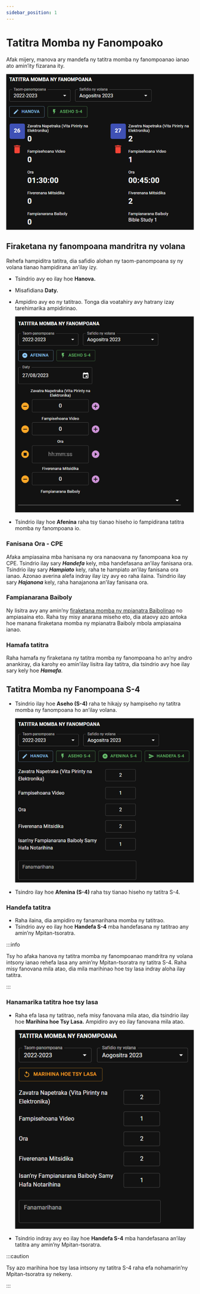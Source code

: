 ```yaml
---
sidebar_position: 1
---
```


# Tatitra Momba ny Fanompoako

Afak mijery, manova ary mandefa ny tatitra momba ny fanompoanao ianao ato amin’ity fizarana ity.

![Tatitra S4 Isan’andro](./cpe_my_reports_2.png)

## Firaketana ny fanompoana mandritra ny volana

Rehefa hampiditra tatitra, dia safidio alohan ny taom-panompoana sy ny volana tianao hampidirana an’ilay izy.

- Tsindrio avy eo ilay hoe **Hanova.**

- Misafidiana **Daty.**

- Ampidiro avy eo ny tatitrao. Tonga dia voatahiry avy hatrany izay tarehimarika ampidirinao.

  ![Fampidirana Tatitra S4 Isan’andro](./cpe_my_reports_1.png)

- Tsindrio ilay hoe **Afenina** raha tsy tianao hiseho io fampidirana tatitra momba ny fanompoana io.

### Fanisana Ora - CPE

Afaka ampiasaina mba hanisana ny ora nanaovana ny fanompoana koa ny CPE. Tsindrio ilay sary **_Handefa_** kely, mba handefasana an’ilay fanisana ora. Tsindrio ilay sary **_Hampiato_** kely, raha te hampiato an’ilay fanisana ora ianao. Azonao averina alefa indray ilay izy avy eo raha ilaina. Tsindrio ilay sary **_Hajanona_** kely, raha hanajanona an’ilay fanisana ora.

### Fampianarana Baiboly

Ny lisitra avy any amin’ny [firaketana momba ny mpianatra Baibolinao](./my_bible_studies) no ampiasaina eto. Raha tsy misy anarana miseho eto, dia ataovy azo antoka hoe manana firaketana momba ny mpianatra Baiboly mbola ampiasaina ianao.

### Hamafa tatitra

Raha hamafa ny firaketana ny tatitra momba ny fanompoana ho an’ny andro anankiray, dia karohy eo amin’ilay lisitra ilay tatitra, dia tsindrio avy hoe ilay sary kely hoe _**Hamafa**_.

## Tatitra Momba ny Fanompoana S-4

- Tsindrio ilay hoe **Aseho (S-4)** raha te hikajy sy hampiseho ny tatitra momba ny fanompoana ho an’ilay volana.

  ![Tatitra S4](./cpe_my_reports_3.png)

- Tsindro ilay hoe **Afenina (S-4)** raha tsy tianao hiseho ny tatitra S-4.

### Handefa tatitra

- Raha ilaina, dia ampidiro ny fanamarihana momba ny tatitrao.
- Tsindrio avy eo ilay hoe **Handefa S-4** mba handefasana ny tatitrao any amin’ny Mpitan-tsoratra.

:::info

Tsy ho afaka hanova ny tatitra momba ny fanompoanao mandritra ny volana intsony ianao rehefa lasa any amin’ny Mpitan-tsoratra ny tatitra S-4. Raha misy fanovana mila atao, dia mila marihinao hoe tsy lasa indray aloha ilay tatitra.

:::

### Hanamarika tatitra hoe tsy lasa

- Raha efa lasa ny tatitrao, nefa misy fanovana mila atao, dia tsindrio ilay hoe **Marihina hoe Tsy Lasa.** Ampidiro avy eo ilay fanovana mila atao.

  ![Hamerina Tatitra S4 Nalefa](./cpe_my_reports_4.png)

- Tsindrio indray avy eo ilay hoe **Handefa S-4** mba handefasana an’ilay tatitra any amin’ny Mpitan-tsoratra.

:::caution

Tsy azo marihina hoe tsy lasa intsony ny tatitra S-4 raha efa nohamarin’ny Mpitan-tsoratra sy nekeny.

:::
